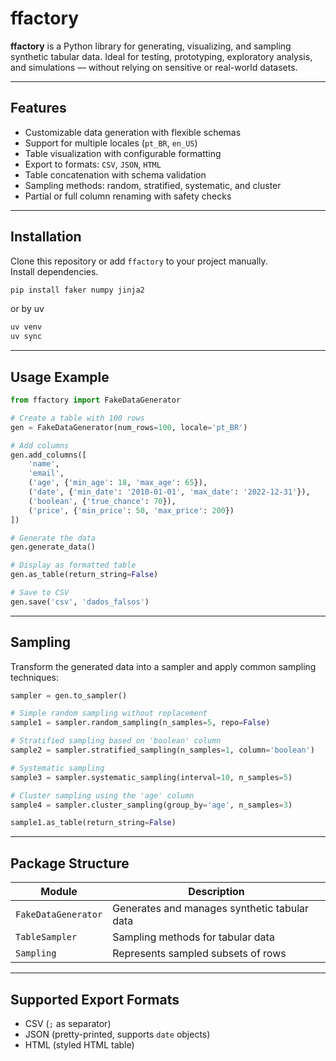 # ffactory

**ffactory** is a Python library for generating, visualizing, and sampling synthetic tabular data. Ideal for testing, prototyping, exploratory analysis, and simulations — without relying on sensitive or real-world datasets.

---

## Features

* Customizable data generation with flexible schemas
* Support for multiple locales (`pt_BR`, `en_US`)
* Table visualization with configurable formatting
* Export to formats: `CSV`, `JSON`, `HTML`
* Table concatenation with schema validation
* Sampling methods: random, stratified, systematic, and cluster
* Partial or full column renaming with safety checks

---

## Installation

Clone this repository or add `ffactory` to your project manually.  
Install dependencies.

```bash
pip install faker numpy jinja2
```

or by uv

```bash
uv venv
uv sync
```

---

## Usage Example

```python
from ffactory import FakeDataGenerator

# Create a table with 100 rows
gen = FakeDataGenerator(num_rows=100, locale='pt_BR')

# Add columns
gen.add_columns([
    'name',
    'email',
    ('age', {'min_age': 18, 'max_age': 65}),
    ('date', {'min_date': '2010-01-01', 'max_date': '2022-12-31'}),
    ('boolean', {'true_chance': 70}),
    ('price', {'min_price': 50, 'max_price': 200})
])

# Generate the data
gen.generate_data()

# Display as formatted table
gen.as_table(return_string=False)

# Save to CSV
gen.save('csv', 'dados_falsos')
```

---

## Sampling

Transform the generated data into a sampler and apply common sampling techniques:

```python
sampler = gen.to_sampler()

# Simple random sampling without replacement
sample1 = sampler.random_sampling(n_samples=5, repo=False)

# Stratified sampling based on 'boolean' column
sample2 = sampler.stratified_sampling(n_samples=1, column='boolean')

# Systematic sampling
sample3 = sampler.systematic_sampling(interval=10, n_samples=5)

# Cluster sampling using the 'age' column
sample4 = sampler.cluster_sampling(group_by='age', n_samples=3)

sample1.as_table(return_string=False)
```

---

## Package Structure

| Module              | Description                                  |
| ------------------- | -------------------------------------------- |
| `FakeDataGenerator` | Generates and manages synthetic tabular data |
| `TableSampler`      | Sampling methods for tabular data            |
| `Sampling`          | Represents sampled subsets of rows           |

---

## Supported Export Formats

* CSV (`;` as separator)
* JSON (pretty-printed, supports `date` objects)
* HTML (styled HTML table)


